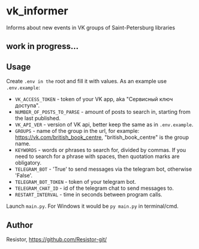 # vk_informer
Informs about new events in VK groups of Saint-Petersburg libraries

## work in progress...


## Usage
Create `.env in the` root and fill it with values. As an example use `.env.example`:

* `VK_ACCESS_TOKEN` - token of your VK app, aka "Сервисный ключ доступа".
* `NUMBER_OF_POSTS_TO_PARSE` - amount of posts to search in, starting from the last published.
* `VK_API_VER` - version of VK api, better keep the same as in `.env.example`.
* `GROUPS` - name of the group in the url, for example: https://vk.com/british_book_centre, "british_book_centre" is the group name.
* `KEYWORDS` - words or phrases to search for, divided by commas. If you need to search for a phrase with spaces, then quotation marks are obligatory.
* `TELEGRAM_BOT` - 'True' to send messages via the telegram bot, otherwise 'False'.
* `TELEGRAM_BOT_TOKEN` - token of your telegram bot.
* `TELEGRAM_CHAT_ID` - id of the telegram chat to send messages to.
* `RESTART_INTERVAL` - time in seconds between program calls.

Launch `main.py`. For Windows it would be `py main.py` in terminal/cmd.

## Author
Resistor, https://github.com/Resistor-git/